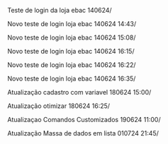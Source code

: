 Teste de login da loja ebac 140624/

Novo teste de login loja ebac 140624 14:43/

Novo teste de login loja ebac 140624 15:08/

Novo teste de login loja ebac 140624 16:15/

Novo teste de login loja ebac 140624 16:22/

Novo teste de login loja ebac 140624 16:35/

Atualização cadastro com variavel 180624 15:00/

Atualização otimizar 180624 16:25/

Atualizaçao Comandos Customizados 190624 11:00/

Atualização Massa de dados em lista 010724 21:45/








